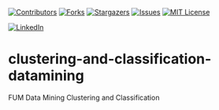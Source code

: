 <a name="readme-top"></a>


[![Contributors][contributors-shield]][contributors-url]
[![Forks][forks-shield]][forks-url]
[![Stargazers][stars-shield]][stars-url]
[![Issues][issues-shield]][issues-url]
[![MIT License][license-shield]][license-url]



[![LinkedIn][linkedin-shield]][javid-linkedin-url]

# clustering-and-classification-datamining

FUM Data Mining Clustering and Classification

<!-- MARKDOWN LINKS & IMAGES -->
<!-- https://www.markdownguide.org/basic-syntax/#reference-style-links -->
<!-- https://ileriayo.github.io/markdown-badges/ -->

<!-- Contributors -->
[contributors-shield]: https://img.shields.io/github/contributors/javidchaji/FUM-Data-Mining-Clustering-and-Classification.svg?style=for-the-badge

[contributors-url]: https://github.com/javidchaji/FUM-Data-Mining-Clustering-and-Classification/graphs/contributors

<!-- Forks -->
[forks-shield]: https://img.shields.io/github/forks/javidchaji/FUM-Data-Mining-Clustering-and-Classification.svg?style=for-the-badge

[forks-url]: https://github.com/javidchaji/FUM-Data-Mining-Clustering-and-Classification/network/members


<!-- Stars -->
[stars-shield]: https://img.shields.io/github/stars/javidchaji/FUM-Data-Mining-Clustering-and-Classification.svg?style=for-the-badge

[stars-url]: https://github.com/javidchaji/FUM-Data-Mining-Clustering-and-Classification/stargazers


<!-- Issues -->
[issues-shield]: https://img.shields.io/github/issues/javidchaji/FUM-Web-Programming-Hotel-Search-UI.svg?style=for-the-badge

[issues-url]: https://github.com/javidchaji/FUM-Web-Programming-Hotel-Search-UI/issues


<!-- License -->
[license-shield]: https://img.shields.io/github/license/javidchaji/FUM-Web-Programming-Hotel-Search-UI.svg?style=for-the-badge

[license-url]: https://github.com/javidchaji/FUM-Web-Programming-Hotel-Search-UI/blob/master/LICENSE


<!-- Linkedin -->
[linkedin-shield]: https://img.shields.io/badge/linkedin-%230077B5.svg?style=for-the-badge&logo=linkedin&logoColor=white

[javid-linkedin-url]: https://linkedin.com/in/javidchaji
